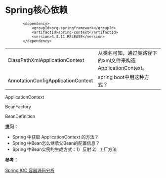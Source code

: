 # Spring核心依赖

```
        <dependency>
            <groupId>org.springframework</groupId>
            <artifactId>spring-context</artifactId>
            <version>4.3.11.RELEASE</version>
        </dependency>
```

|                                    |                                                             |
| ---------------------------------- | ----------------------------------------------------------- |
| ClassPathXmlApplicationContext     | 从类名可知，通过类路径下的xml文件来构造ApplicationContext。 |
| AnnotationConfigApplicationContext | spring boot中用这种方式？                                   |



ApplicationContext

BeanFactory

BeanDefinition



**提问：**

- Spring 中获取 ApplicationContext  的方法？
- Spring 中Bean怎么继承父Bean的配置信息？
- Spring 中Bean实例的生成方式：1）反射 2）工厂方法



**参考：**

[Spring IOC 容器源码分析](https://www.javadoop.com/post/spring-ioc) 

